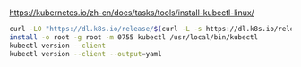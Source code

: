# 
https://kubernetes.io/zh-cn/docs/tasks/tools/install-kubectl-linux/
```bash
curl -LO "https://dl.k8s.io/release/$(curl -L -s https://dl.k8s.io/release/stable.txt)/bin/linux/amd64/kubectl"
install -o root -g root -m 0755 kubectl /usr/local/bin/kubectl
kubectl version --client
kubectl version --client --output=yaml
```
